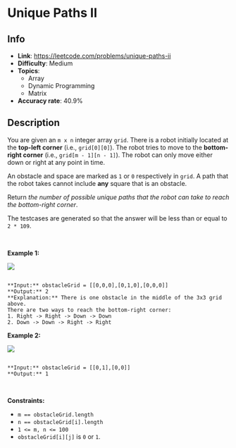 # Unique Paths II

## Info  
- **Link**: https://leetcode.com/problems/unique-paths-ii
- **Difficulty**: Medium  
- **Topics**:   
    - Array
    - Dynamic Programming
    - Matrix
- **Accuracy rate**: 40.9%  

## Description  
    
You are given an `m x n` integer array `grid`. There is a robot initially located at the **top-left corner** (i.e., `grid[0][0]`). The robot tries to move to the **bottom-right corner** (i.e., `grid[m - 1][n - 1]`). The robot can only move either down or right at any point in time.


An obstacle and space are marked as `1` or `0` respectively in `grid`. A path that the robot takes cannot include **any** square that is an obstacle.


Return *the number of possible unique paths that the robot can take to reach the bottom-right corner*.


The testcases are generated so that the answer will be less than or equal to `2 * 109`.


 


**Example 1:**


![](https://assets.leetcode.com/uploads/2020/11/04/robot1.jpg)

```

**Input:** obstacleGrid = [[0,0,0],[0,1,0],[0,0,0]]
**Output:** 2
**Explanation:** There is one obstacle in the middle of the 3x3 grid above.
There are two ways to reach the bottom-right corner:
1. Right -> Right -> Down -> Down
2. Down -> Down -> Right -> Right

```

**Example 2:**


![](https://assets.leetcode.com/uploads/2020/11/04/robot2.jpg)

```

**Input:** obstacleGrid = [[0,1],[0,0]]
**Output:** 1

```

 


**Constraints:**


* `m == obstacleGrid.length`
* `n == obstacleGrid[i].length`
* `1 <= m, n <= 100`
* `obstacleGrid[i][j]` is `0` or `1`.


  
    